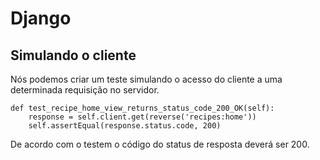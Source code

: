 # Django

## Simulando o cliente
Nós podemos criar um teste simulando o acesso do cliente a uma determinada requisição no servidor.
```
def test_recipe_home_view_returns_status_code_200_OK(self):
    response = self.client.get(reverse('recipes:home'))
    self.assertEqual(response.status.code, 200) 
```

De acordo com o testem o código do status de resposta deverá ser 200.